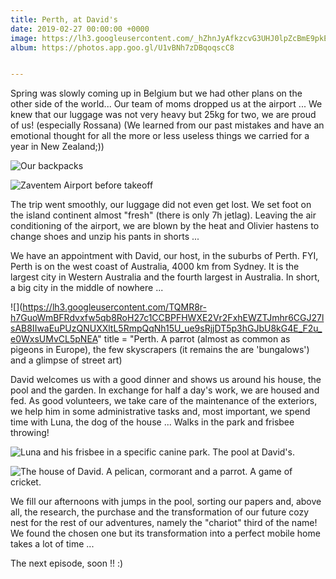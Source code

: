 ```yaml
---
title: Perth, at David's
date: 2019-02-27 00:00:00 +0000
image: https://lh3.googleusercontent.com/_hZhnJyAfkzcvG3UHJ0lpZcBmE9pkEGijrljB7urbjSlkys31sR7Rx7bvBDKzYYHS0_jp3yIy3VHxmGZNtVorymb938Lsx8Wuetj9ZuOwynnnB_P8nh2LAmreMk4gwAzQb5nMyfzm_c
album: https://photos.app.goo.gl/U1vBNh7zDBqoqscC8


---
```


Spring was slowly coming up in Belgium but we had other plans on the other side of the world... Our team of moms dropped us at the airport ... We knew that our luggage was not very heavy but 25kg for two, we are proud of us! (especially Rossana) (We learned from our past mistakes and have an emotional thought for all the more or less useless things we carried for a year in New Zealand;))

![Our backpacks](https://lh3.googleusercontent.com/mSjyLnlHgrPNow7P1delEbL7FpS3NM3NRJPmmFRbOU1SseqgHwMgvhhxn8NyLEI2LsMkwGTIYH9UIlKYQYPupdWQGI_xG0PwWpHPc5DZYvl3Dcj5BzHHmfwC6SLGO-f39iRob10qeig)

![Zaventem Airport before takeoff](https://lh3.googleusercontent.com/CviGuJgF0iOBqqat7PLQobYNmhQ3nWwgUWD6DxbgAlHTp0FxgHqhTgc5ZaWsOdDzJhyobBeBGyI9O30gbJMTqoK9LqCoyWRCRprfav41VjBraHNsDR3U-yEpiajIsFExQ9LDU1W7VEE)

The trip went smoothly, our luggage did not even get lost. We set foot on the island continent almost "fresh" (there is only 7h jetlag). Leaving the air conditioning of the airport, we are blown by the heat and Olivier hastens to change shoes and unzip his pants in shorts ...

We have an appointment with David, our host, in the suburbs of Perth. FYI, Perth is on the west coast of Australia, 4000 km from Sydney. It is the largest city in Western Australia and the fourth largest in Australia. In short, a big city in the middle of nowhere ...

![](https://lh3.googleusercontent.com/TQMR8r-h7GuoWmBFRdvxfw5qb8RoH27c1CCBPFHWXE2Vr2FxhEWZTJmhr6CGJ27lsAB8IIwaEuPUzQNUXXltL5RmpQqNh15U_ue9sRjjDT5p3hGJbU8kG4E_F2u_e0WxsUMvCL5pNEA" title = "Perth. A parrot (almost as common as pigeons in Europe), the few skyscrapers (it remains the are 'bungalows') and a glimpse of street art)

David welcomes us with a good dinner and shows us around his house, the pool and the garden. In exchange for half a day's work, we are housed and fed. As good volunteers, we take care of the maintenance of the exteriors, we help him in some administrative tasks and, most important, we spend time with Luna, the dog of the house ... Walks in the park and frisbee throwing!

![Luna and his frisbee in a specific canine park. The pool at David's.](https://lh3.googleusercontent.com/noPidxhrCi-68Ef7oupacBqV9KKeCNYAA31y53eDv9r6faEd5imsKlG6uPGxrUrvn-ZheM3xuAA9vFvPHYA5EjgCjez6r98tpbaKoTJaIy_xdfbaVZqf1c8czTACJeIzPkRl_sFSqmk)

![The house of David. A pelican, cormorant and a parrot. A game of cricket.](https://lh3.googleusercontent.com/fy2m9vZovLIMFto88fXGelqAJ0H8-IUw39GAMN8ry5m_DAwr8VCsUBwTAmMnZOxou4Ey10vxeanq291UyUq3u7NbPreBqab97OSiPcijMhv4V3HS0uhZtgMhS3za91XIgGXhS7-f5CU)

We fill our afternoons with jumps in the pool, sorting our papers and, above all, the research, the purchase and the transformation of our future cozy nest for the rest of our adventures, namely the "chariot" third of the name! We found the chosen one but its transformation into a perfect mobile home takes a lot of time ...

The next episode, soon !! :)

